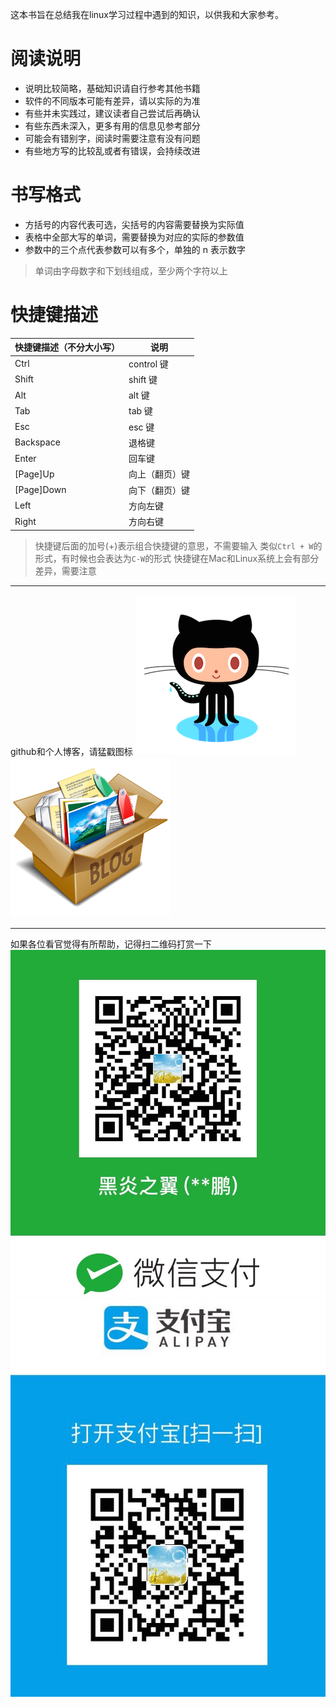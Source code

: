 这本书旨在总结我在linux学习过程中遇到的知识，以供我和大家参考。

# 阅读说明
* 说明比较简略，基础知识请自行参考其他书籍
* 软件的不同版本可能有差异，请以实际的为准
* 有些并未实践过，建议读者自己尝试后再确认
* 有些东西未深入，更多有用的信息见参考部分
* 可能会有错别字，阅读时需要注意有没有问题
* 有些地方写的比较乱或者有错误，会持续改进


# 书写格式
* 方括号的内容代表可选，尖括号的内容需要替换为实际值
* 表格中全部大写的单词，需要替换为对应的实际的参数值
* 参数中的三个点代表参数可以有多个，单独的 n 表示数字

> 单词由字母数字和下划线组成，至少两个字符以上


# 快捷键描述
|快捷键描述（不分大小写） | 说明 |
|--- |--- |
|Ctrl | control 键 |
|Shift | shift 键|
|Alt | alt 键 |
|Tab | tab 键 |
|Esc | esc 键 |
|Backspace | 退格键 |
|Enter | 回车键 |
|[Page]Up | 向上（翻页）键 |
|[Page]Down | 向下（翻页）键 |
|Left | 方向左键 |
|Right | 方向右键 |
> 快捷键后面的加号(+)表示组合快捷键的意思，不需要输入
> 类似`Ctrl + W`的形式，有时候也会表达为`C-W`的形式
> 快捷键在Mac和Linux系统上会有部分差异，需要注意

---
github和个人博客，请猛戳图标
[![](/images/github图标.png)][1]
[![](/images/blog图标.png)][2]

---
如果各位看官觉得有所帮助，记得扫二维码打赏一下
![微信支付](/images/微信收款.jpeg)
![支付宝支付](/images/支付宝收款.jpeg)


[1]: https://github.com/jipengzhu
[2]: https://jipengzhu.github.io/

